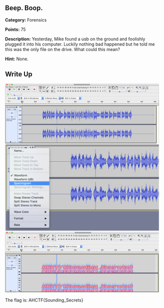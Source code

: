 

## Beep. Boop.

**Category:** Forensics

**Points:** 75

**Description:** Yesterday, Mike found a usb on the ground and foolishly plugged it into his computer. Luckily nothing bad happened but he told me this was the only file on the drive. What could this mean?

**Hint:** None.

## Write Up


<img src="beepboop1.png" width="900" />

<img src="beepboop2.png" width="900" />


<img src="beepboop3..png" width="900" />


The flag is: AHCTF{Sounding_Secrets}
